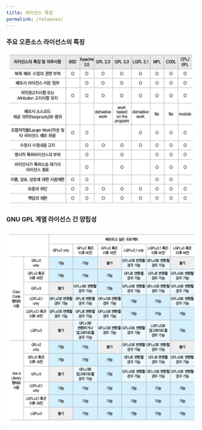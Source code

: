 ```yaml
---
title: 라이선스 특징
permalink: /releases/
---
```


### 주요 오픈소스 라이선스의 특징

<img src="https://github.com/jjun4588/jjun4588.github.io/blob/master/images/license1.jpg">

### GNU GPL 계열 라이선스 간 양립성

<img src="https://github.com/jjun4588/jjun4588.github.io/blob/master/images/license2.jpg">
